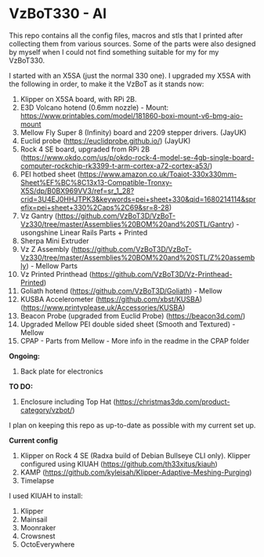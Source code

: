 # VzBoT330 - Al
This repo contains all the config files, macros and stls that I printed after collecting them from various sources. Some of the parts were also designed by myself when I could not find something suitable for my for my VzBoT330. 

I started with an X5SA (just the normal 330 one). I upgraded my X5SA with the following in order, to make it the VzBoT as it stands now:

1) Klipper on X5SA board, with RPi 2B.
2) E3D Volcano hotend (0.6mm nozzle) - Mount: https://www.printables.com/model/181860-boxi-mount-v6-bmg-aio-mount
3) Mellow Fly Super 8 (Infinity) board and 2209 stepper drivers. (JayUK)
4) Euclid probe (https://euclidprobe.github.io/) (JayUK)
5) Rock 4 SE board, upgraded from RPi 2B (https://www.okdo.com/us/p/okdo-rock-4-model-se-4gb-single-board-computer-rockchip-rk3399-t-arm-cortex-a72-cortex-a53/)
6) PEI hotbed sheet (https://www.amazon.co.uk/Toaiot-330x330mm-Sheet%EF%BC%8C13x13-Compatible-Tronxy-X5S/dp/B0BX969VV3/ref=sr_1_28?crid=3U4EJ0HHJTPK3&keywords=pei+sheet+330&qid=1680214114&sprefix=pei+sheet+330%2Caps%2C69&sr=8-28)
7) Vz Gantry (https://github.com/VzBoT3D/VzBoT-Vz330/tree/master/Assemblies%20BOM%20and%20STL/Gantry) - usongshine Linear Rails Parts + Printed
8) Sherpa Mini Extruder
9) Vz Z Assembly (https://github.com/VzBoT3D/VzBoT-Vz330/tree/master/Assemblies%20BOM%20and%20STL/Z%20assembly) - Mellow Parts
10) Vz Printed Printhead (https://github.com/VzBoT3D/Vz-Printhead-Printed)
11) Goliath hotend (https://github.com/VzBoT3D/Goliath) - Mellow
12) KUSBA Accelerometer (https://github.com/xbst/KUSBA) (https://www.printyplease.uk/Accessories/KUSBA)
13) Beacon Probe (upgraded from Euclid Probe) (https://beacon3d.com/)
14) Upgraded Mellow PEI double sided sheet (Smooth and Textured) - Mellow
15) CPAP - Parts from Mellow - More info in the readme in the CPAP folder

**Ongoing:**
1) Back plate for electronics

**TO DO:**
1) Enclosure including Top Hat (https://christmas3dp.com/product-category/vzbot/)

I plan on keeping this repo as up-to-date as possible with my current set up.

**Current config**
1) Klipper on Rock 4 SE (Radxa build of Debian Bullseye CLI only). Klipper configured using KIUAH (https://github.com/th33xitus/kiauh)
2) KAMP (https://github.com/kyleisah/Klipper-Adaptive-Meshing-Purging) 
3) Timelapse

I used KIUAH to install:
1) Klipper
2) Mainsail
3) Moonraker
4) Crowsnest
5) OctoEverywhere
